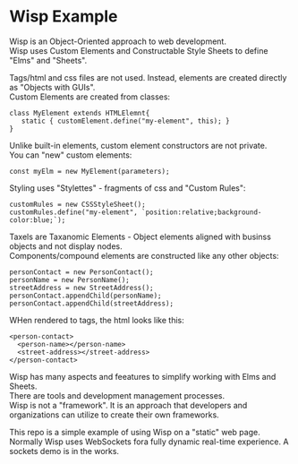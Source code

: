 # Wisp Example
Wisp is an Object-Oriented approach to web development.  
Wisp uses Custom Elements and Constructable Style Sheets to define "Elms" and "Sheets".  

Tags/html and css files are not used. Instead, elements are created directly as "Objects with GUIs".  
Custom Elements are created from classes:
```
class MyElement extends HTMLElemnt{
   static { customElement.define("my-element", this); }
} 
```
Unlike built-in elements, custom element constructors are not private.  
You can "new" custom elements:

`const myElm = new MyElement(parameters);`

Styling uses "Stylettes" - fragments of css and "Custom Rules":

```
customRules = new CSSStyleSheet();
customRules.define("my-element", `position:relative;background-color:blue;`);
```

Taxels are Taxanomic Elements - Object elements aligned with businss objects and not display nodes.  
Components/compound elements are constructed like any other objects:
```
personContact = new PersonContact();
personName = new PersonName();
streetAddress = new StreetAddress();
personContact.appendChild(personName);
personContact.appendChild(streetAddress);
```

WHen rendered to tags, the html looks like this:
```
<person-contact>
  <person-name></person-name>
  <street-address></street-address>
</person-contact>
```

Wisp has many aspects and feeatures to simplify working with Elms and Sheets.  
There are tools and development management processes.  
Wisp is not a "framework". It is an approach that developers and organizations can utilize to create their own frameworks.  

This repo is a simple example of using Wisp on a "static" web page.  
Normally Wisp uses WebSockets fora fully dynamic real-time experience. A sockets demo is in the works.

